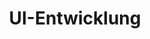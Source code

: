 ---
title: 'UI-Entwicklung'
description: 'Nulla non eu commodo id sint proident elit laborum quis enim pariatur sint. Ut ad laboris non commodo veniam sit ex veniam reprehenderit aliquip sint. Cupidatat magna aliqua reprehenderit velit ex ullamco officia consequat in.'
technologies: ['lorem', 'lorem', 'lorem']
design: 1
iconPath: './datenbanken.png'
---